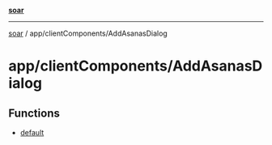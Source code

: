 [**soar**](../../../README.md)

***

[soar](../../../modules.md) / app/clientComponents/AddAsanasDialog

# app/clientComponents/AddAsanasDialog

## Functions

- [default](functions/default.md)
